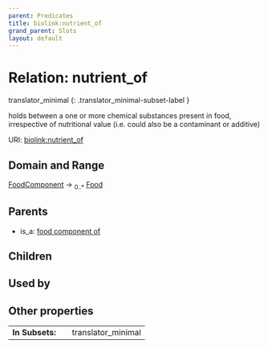```yaml
---
parent: Predicates
title: biolink:nutrient_of
grand_parent: Slots
layout: default
---
```


# Relation: nutrient_of

translator_minimal
{: .translator_minimal-subset-label }


holds between a one or more chemical substances present in food, irrespective of nutritional value (i.e. could also be a contaminant or additive)

URI: [biolink:nutrient_of](https://w3id.org/biolink/vocab/nutrient_of)

## Domain and Range

[FoodComponent](FoodComponent.md) ->  <sub>0..*</sub> [Food](Food.md)

## Parents

 *  is_a: [food component of](food_component_of.md)

## Children


## Used by


## Other properties

|  |  |  |
| --- | --- | --- |
| **In Subsets:** | | translator_minimal |

